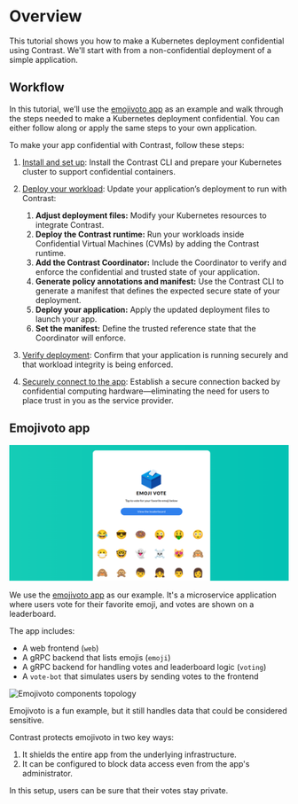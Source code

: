 # Overview

This tutorial shows you how to make a Kubernetes deployment confidential using Contrast.
We'll start with from a non-confidential deployment of a simple application.

## Workflow

In this tutorial, we’ll use the [emojivoto app](#emojivoto-app) as an example and walk through the steps needed to make a Kubernetes deployment confidential. You can either follow along or apply the same steps to your own application.

To make your app confidential with Contrast, follow these steps:

1. [Install and set up](../howto/cluster-setup/bare-metal.md):
   Install the Contrast CLI and prepare your Kubernetes cluster to support confidential containers.

2. [Deploy your workload](./deployment):
   Update your application’s deployment to run with Contrast:

   1. **Adjust deployment files:** Modify your Kubernetes resources to integrate Contrast.
   2. **Deploy the Contrast runtime:** Run your workloads inside Confidential Virtual Machines (CVMs) by adding the Contrast runtime.
   3. **Add the Contrast Coordinator:** Include the Coordinator to verify and enforce the confidential and trusted state of your application.
   4. **Generate policy annotations and manifest:** Use the Contrast CLI to generate a manifest that defines the expected secure state of your deployment.
   5. **Deploy your application:** Apply the updated deployment files to launch your app.
   6. **Set the manifest:** Define the trusted reference state that the Coordinator will enforce.

3. [Verify deployment](./deployment.md#7-verify-deployment):
   Confirm that your application is running securely and that workload integrity is being enforced.

4. [Securely connect to the app](./deployment.md#8-connect-securely-to-the-frontend):
   Establish a secure connection backed by confidential computing hardware—eliminating the need for users to place trust in you as the service provider.

## Emojivoto app

![Screenshot of the Emojivoto UI](../_media/emoijvoto.png)

We use the [emojivoto app](https://github.com/BuoyantIO/emojivoto) as our example. It's a microservice application where users vote for their favorite emoji, and votes are shown on a leaderboard.

The app includes:

- A web frontend (`web`)
- A gRPC backend that lists emojis (`emoji`)
- A gRPC backend for handling votes and leaderboard logic (`voting`)
- A `vote-bot` that simulates users by sending votes to the frontend

![Emojivoto components topology](https://raw.githubusercontent.com/BuoyantIO/emojivoto/e490d5789086e75933a474b22f9723fbfa0b29ba/assets/emojivoto-topology.png)

Emojivoto is a fun example, but it still handles data that could be considered sensitive.

Contrast protects emojivoto in two key ways:

1. It shields the entire app from the underlying infrastructure.
2. It can be configured to block data access even from the app's administrator.

In this setup, users can be sure that their votes stay private.
